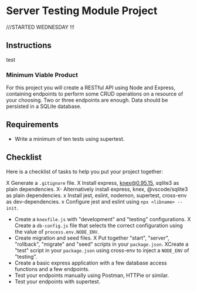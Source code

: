 # Server Testing Module Project
///STARTED WEDNESDAY !!!
## Instructions
test
### Minimum Viable Product

For this project you will create a RESTful API using Node and Express, containing endpoints to perform some CRUD operations on a resource of your choosing. Two or three endpoints are enough. Data should be persisted in a SQLite database.

## Requirements

- Write a minimum of ten tests using supertest.

## Checklist

Here is a checklist of tasks to help you put your project together:

X Generate a `.gitignore` file.
X Install express, knex@0.95.15, sqlite3 as plain dependencies.
X- Alternatively install express, knex, @vscode/sqlite3 as plain dependencies.
x Install jest, eslint, nodemon, supertest, cross-env as dev-dependencies.
x Configure jest and eslint using `npx <libname> --init`.
- Create a `knexfile.js` with "development" and "testing" configurations.
X Create a `db-config.js` file that selects the correct configuration using the value of `process.env.NODE_ENV`.
- Create migration and seed files.
X Put together "start", "server", "rollback", "migrate" and "seed" scripts in your `package.json`.
XCreate a "test" script in your `package.json` using cross-env to inject a `NODE_ENV` of "testing".
- Create a basic express application with a few database access functions and a few endpoints.
- Test your endpoints manually using Postman, HTTPie or similar.
- Test your endpoints with supertest.
